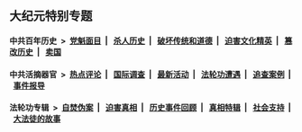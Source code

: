 ## 大纪元特别专题

#### 中共百年历史 &nbsp;>&nbsp; [党魁面目](indexes/nf1176107/README.md?12260430) &nbsp;| &nbsp; [杀人历史](indexes/nf1176106/README.md?12260430) &nbsp;| &nbsp; [破坏传统和道德](indexes/nf1176106/README.md?12260430) &nbsp;| &nbsp; [迫害文化精英](indexes/nf1176111/README.md?12260430) &nbsp;| &nbsp; [篡改历史](indexes/nf1176115/README.md?12260430) &nbsp;| &nbsp; [卖国](indexes/nf1176117/README.md?12260430) 

#### 中共活摘器官 &nbsp;>&nbsp; [热点评论](indexes/nf5879/README.md?12260430) &nbsp;| &nbsp; [国际调查](indexes/nf5947/README.md?12260430) &nbsp;| &nbsp; [最新活动](indexes/nf5883/README.md?12260430) &nbsp;| &nbsp; [法轮功遭遇](indexes/nf5881/README.md?12260430) &nbsp;| &nbsp; [追查案例](indexes/nf5880/README.md?12260430) &nbsp;| &nbsp; [事件报导](indexes/nf5877/README.md?12260430) 

#### 法轮功专辑 &nbsp;>&nbsp; [自焚伪案](indexes/nf5562/README.md?12260430) &nbsp;| &nbsp; [迫害真相](indexes/nf4379/README.md?12260430) &nbsp;| &nbsp; [历史事件回顾](indexes/nf5793/README.md?12260430) &nbsp;| &nbsp; [真相特辑](indexes/nf4389/README.md?12260430) &nbsp;| &nbsp; [社会支持](indexes/nf4386/README.md?12260430) &nbsp;| &nbsp; [大法徒的故事](indexes/nf1147481/README.md?12260430) 


